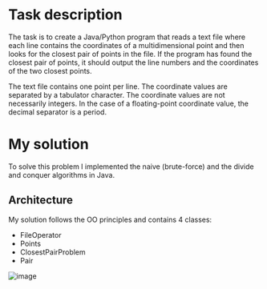 # Task description

The task is to create a Java/Python program that reads a text file where each line contains the
coordinates of a multidimensional point and then looks for the closest pair of points in the file. If
the program has found the closest pair of points, it should output the line numbers and the
coordinates of the two closest points.

The text file contains one point per line. The coordinate values are separated by a tabulator
character. The coordinate values are not necessarily integers. In the case of a floating-point
coordinate value, the decimal separator is a period.

# My solution

To solve this problem I implemented the naive (brute-force) and the divide and conquer
algorithms in Java.

## Architecture

My solution follows the OO principles and contains 4 classes:
* FileOperator
* Points
* ClosestPairProblem
* Pair

![image](https://github.com/Viktr0/ClosestPairProblem/assets/47856193/24282bde-414d-4dcd-841d-96dd6157e96d)
